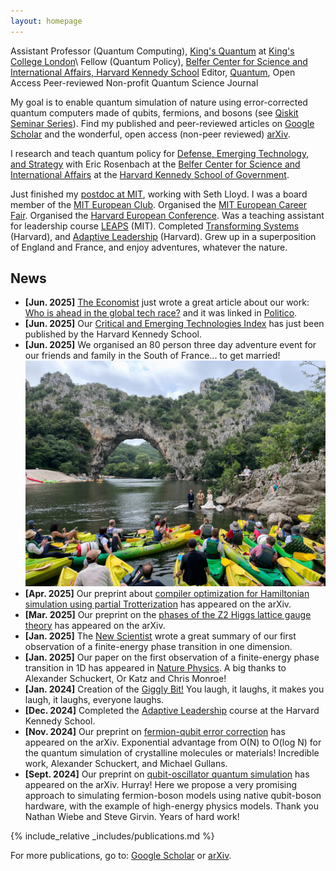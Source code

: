 ```yaml
---
layout: homepage
---
```


Assistant Professor (Quantum Computing), [King's Quantum](https://www.kcl.ac.uk/nmes/research/kings-quantum) at [King's College London](https://www.kcl.ac.uk)\\
Fellow (Quantum Policy), [Belfer Center for Science and International Affairs, Harvard Kennedy School](https://www.belfercenter.org/people/eleanor-crane)
Editor, [Quantum](https://quantum-journal.org), Open Access Peer-reviewed Non-profit Quantum Science Journal

My goal is to enable quantum simulation of nature using error-corrected quantum computers made of qubits, fermions, and bosons (see [Qiskit Seminar Series](https://www.google.com/url?sa=t&source=web&rct=j&opi=89978449&url=https://www.youtube.com/watch%3Fv%3D5dyUNsh8Q9E&ved=2ahUKEwiPy9OO2oKLAxVGvokEHcm7ArYQwqsBegQIDRAE&usg=AOvVaw3ueBJk0AdnNi4DKtmB0Hty)). Find my published and peer-reviewed articles on [Google Scholar](https://scholar.google.com/citations?user=b8v4d0sAAAAJ&hl=en&oi=sra) and the wonderful, open access (non-peer reviewed) [arXiv](https://arxiv.org/search/quant-ph?searchtype=author&query=Crane,+E).

I research and teach quantum policy for [Defense, Emerging Technology, and Strategy](https://www.belfercenter.org/programs/defense-emerging-technology-and-strategy) with Eric Rosenbach at the [Belfer Center for Science and International Affairs](https://www.belfercenter.org) at the [Harvard Kennedy School of Government](https://www.hks.harvard.edu).

Just finished my [postdoc at MIT](https://meche.mit.edu/people/staff/emc2@mit.edu), working with Seth Lloyd. I was a board member of the [MIT European Club](https://euroclub.mit.edu/board). Organised the [MIT European Career Fair](https://euro-career.mit.edu). Organised the [Harvard European Conference](https://euroconf.eu). Was a teaching assistant for leadership course [LEAPS](https://physics.mit.edu/academic-programs/subjects/mitleaps/) (MIT). Completed  [Transforming Systems](https://locator.tlt.harvard.edu/course/gse-205506/2025/spring/19970) (Harvard), and [Adaptive Leadership](https://www.hks.harvard.edu/publications/practice-adaptive-leadership-tools-and-tactics-changing-your-organization-and-world) (Harvard). Grew up in a superposition of England and France, and enjoy adventures, whatever the nature. 


## News

- **[Jun. 2025]** [The Economist](https://www.economist.com/graphic-detail/2025/06/06/who-is-ahead-in-the-global-tech-race) just wrote a great article about our work: [Who is ahead in the global tech race?](https://www.economist.com/graphic-detail/2025/06/06/who-is-ahead-in-the-global-tech-race) and it was linked in [Politico](https://www.politico.com/newsletters/national-security-daily/2025/06/05/ukraine-reveals-russias-larger-war-strategy-00390707).
- **[Jun. 2025]** Our [Critical and Emerging Technologies Index](https://www.belfercenter.org/critical-emerging-tech-index#in-this-section-nav-8) has just been published by the Harvard Kennedy School.
- **[Jun. 2025]** We organised an 80 person three day adventure event for our friends and family in the South of France... to get married! <br> <img src="assets/img/wedding.png" width="500">
- **[Apr. 2025]** Our preprint about [compiler optimization for Hamiltonian simulation using partial Trotterization](https://arxiv.org/pdf/2409.03747) has appeared on the arXiv.
- **[Mar. 2025]** Our preprint on the [phases of the Z2 Higgs lattice gauge theory](https://arxiv.org/abs/2503.03828) has appeared on the arXiv.
- **[Jan. 2025]** The [New Scientist](https://www.newscientist.com/article/2464444-elusive-phase-change-finally-spotted-in-a-quantum-simulator/) wrote a great summary of our first observation of a finite-energy phase transition in one dimension.
- **[Jan. 2025]** Our paper on the first observation of a finite-energy phase transition in 1D has appeared in [Nature Physics](https://www.nature.com/articles/s41567-024-02751-2). A big thanks to Alexander Schuckert, Or Katz and Chris Monroe!
- **[Jan. 2024]** Creation of the [Giggly Bit!](https://www.sundai.club/projects/ac655b49-d001-4f1c-82a9-bfb7bf37db44) You laugh, it laughs, it makes you laugh, it laughs, everyone laughs.
- **[Dec. 2024]** Completed the [Adaptive Leadership](https://www.hks.harvard.edu/publications/practice-adaptive-leadership-tools-and-tactics-changing-your-organization-and-world) course at the Harvard Kennedy School.
- **[Nov. 2024]** Our preprint on [fermion-qubit error correction](https://arxiv.org/pdf/2411.08955) has appeared on the arXiv. Exponential advantage from O(N) to O(log N) for the quantum simulation of crystalline molecules or materials! Incredible work, Alexander Schuckert, and Michael Gullans.
- **[Sept. 2024]** Our preprint on [qubit-oscillator quantum simulation](https://arxiv.org/pdf/2409.03747) has appeared on the arXiv. Hurray! Here we propose a very promising approach to simulating fermion-boson models using native qubit-boson hardware, with the example of high-energy physics models. Thank you Nathan Wiebe and Steve Girvin. Years of hard work!

{% include_relative _includes/publications.md %}

For more publications, go to: [Google Scholar](https://scholar.google.com/citations?user=b8v4d0sAAAAJ&hl=en&oi=sra) or [arXiv](https://arxiv.org/search/quant-ph?searchtype=author&query=Crane,+E).
